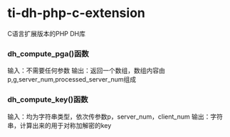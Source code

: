 # ti-dh-php-c-extension
C语言扩展版本的PHP DH库

### dh_compute_pga()函数
输入：不需要任何参数
输出：返回一个数组，数组内容由p,g,server_num,processed_server_num组成

### dh_compute_key()函数
输入：均为字符串类型，依次传参数p，server_num，client_num
输出：字符串，计算出来的用于对称加解密的key
